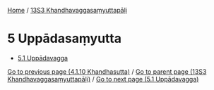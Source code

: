 
[Home](/) / [13S3 Khandhavaggasaṃyuttapāḷi](../13S3.md)

# 5 Uppādasaṃyutta

* [5.1 Uppādavagga](5/5.1.md)

[Go to previous page (4.1.10 Khandhasutta)](4/4.1/4.1.10.md) / [Go to parent page (13S3 Khandhavaggasaṃyuttapāḷi)](0.md) / [Go to next page (5.1 Uppādavagga)](5/5.1.md)


